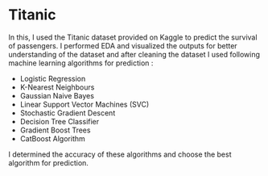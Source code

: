 # Titanic

In this, I used the Titanic dataset provided on Kaggle to predict the survival of passengers.
I performed EDA and visualized the outputs for better understanding of the dataset and after cleaning the dataset I used following machine learning algorithms for prediction :
  
  * Logistic Regression
  * K-Nearest Neighbours
  * Gaussian Naive Bayes
  * Linear Support Vector Machines (SVC)
  * Stochastic Gradient Descent
  * Decision Tree Classifier
  * Gradient Boost Trees
  * CatBoost Algorithm

I determined the accuracy of these algorithms and choose the best algorithm for prediction.
